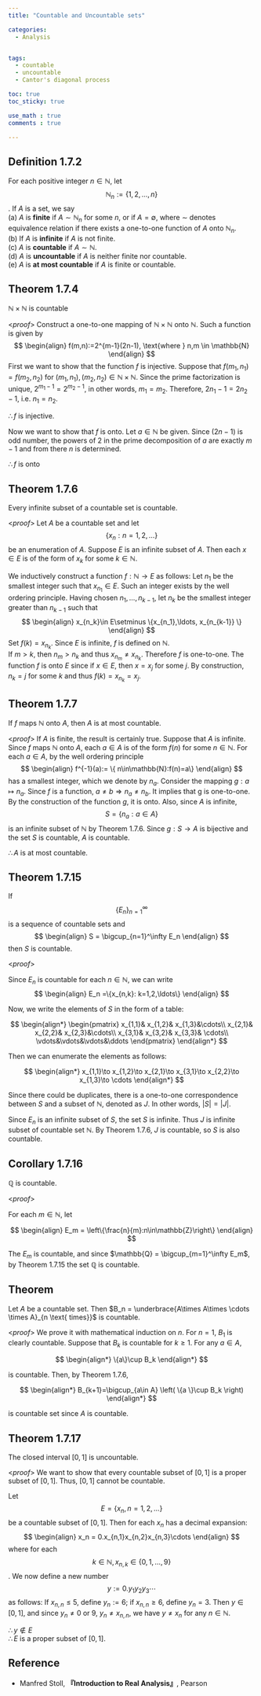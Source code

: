 ```yaml
---
title: "Countable and Uncountable sets"

categories:
  - Analysis


tags:
  - countable
  - uncountable
  - Cantor's diagonal process

toc: true
toc_sticky: true

use_math : true
comments : true

---
```

## Definition 1.7.2
For each positive integer $n\in \mathbb{N}$, let $$
\mathbb{N}_n:=\{1,2,\ldots,n \}
$$. If $A$ is a set, we say <br /> (a) $A$ is **finite** if $A\sim \mathbb{N}_n$ for some $n$, or if $A=\emptyset$, where $\sim$ denotes equivalence relation if there exists a one-to-one function of $A$ onto $\mathbb{N}_n$. <br /> (b) If $A$ is **infinite** if $A$ is not finite. <br /> (c) $A$ is **countable** if $A\sim \mathbb{N}$. <br /> (d) $A$ is **uncountable** if $A$ is neither finite nor countable. <br /> (e) $A$ is **at most countable** if $A$ is finite or countable. 

## Theorem 1.7.4
$\mathbb{N}\times\mathbb{N}$ is countable

<*proof*>
Construct a one-to-one mapping of $\mathbb{N}\times \mathbb{N}$ onto $\mathbb{N}$. Such a function is given by
$$
\begin{align}
f(m,n):=2^{m-1}(2n-1), \text{where } n,m \in \mathbb{N}
\end{align}
$$
First we want to show that the function $f$ is injective. Suppose that $f(m_1,n_1) = f(m_2, n_2)$ for $(m_1,n_1), (m_2,n_2)\in \mathbb{N}\times\mathbb{N}$. Since the prime factorization is unique, $2^{m_1-1}=2^{m_2-1}$, in other words, $m_1=m_2$. Therefore, $2n_1-1=2n_2-1$, i.e. $n_1=n_2$. 

$\therefore f$ is injective.

Now we want to show that $f$ is onto. Let $a\in\mathbb{N}$ be given. Since $(2n-1)$ is odd number, the powers of 2 in the prime decomposition of $a$ are exactly $m-1$ and from there $n$ is determined. 

$\therefore f$ is onto 

$$\tag*{$\square$}$$

## Theorem 1.7.6
Every infinite subset of a countable set is countable.

<*proof*>
Let $A$ be a countable set and let $$\{x_n:n=1,2,\ldots\}$$ be an enumeration of $A$.  Suppose $E$ is an infinite subset of $A$. Then each $x\in E$ is of the form of $x_k$ for some $k\in \mathbb{N}$.

We inductively construct a function $f:\mathbb{N}\to E$ as follows: Let $n_1$ be the smallest integer such that $x_{n_1}\in E$. Such an integer exists by the well ordering principle. Having chosen $n_1,\ldots, n_{k-1}$, let $n_k$ be the smallest integer greater than $n_{k-1}$ such that 
$$
\begin{align}
x_{n_k}\in E\setminus \{x_{n_1},\ldots, x_{n_{k-1}} \}
\end{align}
$$
Set $f(k) = x_{n_k}$. Since $E$ is infinite, $f$ is defined on $\mathbb{N}$. <br /> If $m >k$, then $n_m > n_k$ and thus $x_{n_m} \neq x_{n_k}$. Therefore $f$ is one-to-one. The function $f$ is onto $E$ since if $x\in E$, then $x=x_j$ for some $j$. By construction, $n_k = j$ for some $k$ and thus $f(k) = x_{n_k}=x_j.$

$$\tag*{$\square$}$$

## Theorem 1.7.7
If $f$ maps $\mathbb{N}$ onto $A$, then $A$ is at most countable.

<*proof*>
If $A$ is finite, the result is certainly true. Suppose that $A$ is infinite. Since $f$ maps $\mathbb{N}$ onto $A$, each $a\in A$ is of the form $f(n)$ for some $n\in\mathbb{N}$. For each $a\in A$, by the well ordering principle
$$
\begin{align}
f^{-1}(a):= \{ n\in\mathbb{N}:f(n)=a\}
\end{align}
$$
has a smallest integer, which we denote by $n_a$.  Consider the mapping $g:a\mapsto n_a$. Since $f$ is a function,   $a\neq b \Rightarrow n_a \neq n_b$. It implies that g is one-to-one.  By the construction of the function $g$, it is onto. Also, since $A$ is infinite, 
$$
S=\{n_a:a\in A\}
$$
is an infinite subset of $\mathbb{N}$ by Theorem 1.7.6. Since $g: S \rightarrow A$ is bijective and the set $S$ is countable,  $A$ is countable. 


$\therefore A$ is at most countable.
$$\tag*{$\square$}$$

## Theorem 1.7.15
If $$\{E_n\}_{n=1}^\infty$$ is a sequence of countable sets and 
$$
\begin{align}
S = \bigcup_{n=1}^\infty E_n
\end{align}
$$
then $S$ is countable.

<*proof*>

Since $E_n$ is countable for each $n\in \mathbb{N}$, we can write 
$$
\begin{align}
E_n =\{x_{n,k}: k=1,2,\ldots\}
\end{align}
$$

Now, we write the elements of $S$ in the form of a table:

$$
\begin{align*}
\begin{pmatrix}
x_{1,1}& x_{1,2}& x_{1,3}&\cdots\\
x_{2,1}& x_{2,2}& x_{2,3}&\cdots\\
x_{3,1}& x_{3,2}& x_{3,3}& \cdots\\
\vdots&\vdots&\vdots&\ddots
\end{pmatrix}
\end{align*}
$$

Then we can enumerate the elements as follows:

$$
\begin{align*}
x_{1,1}\to x_{1,2}\to x_{2,1}\to x_{3,1}\to x_{2,2}\to x_{1,3}\to \cdots
\end{align*}
$$

Since there could be duplicates, there is a one-to-one correspondence between $S$ and a subset of $\mathbb{N}$, denoted as $J$.  In other words, $|S|=|J|$.

 Since $E_n$ is an infinite subset of $S$, the set $S$ is infinite. Thus $J$ is infinite subset of countable set $\mathbb{N}$. By Theorem 1.7.6, $J$ is countable, so $S$ is also countable. 
$$\tag*{$\square$}$$

## Corollary 1.7.16
$\mathbb{Q}$ is countable.

<*proof*>

For each $m\in\mathbb{N}$, let 

$$
\begin{align}
E_m = \left\{\frac{n}{m}:n\in\mathbb{Z}\right\}
\end{align}
$$

The $E_m$ is countable, and since $\mathbb{Q} = \bigcup_{m=1}^\infty E_m$, by Theorem 1.7.15 the set $\mathbb{Q}$ is countable.

$$\tag*{$\square$}$$ 

## Theorem
Let $A$ be a countable set. Then $B_n = \underbrace{A\times A\times \cdots \times A}_{n \text{ times}}$ is countable.

<*proof*>
We prove it with mathematical induction on $n$. For $n=1$, $B_1$ is clearly countable. Suppose that $B_{k}$ is countable for $k\geq 1$. For any $a\in A$,

$$
\begin{align*}
\{a\}\cup B_k
\end{align*}
$$

is countable. Then, by Theorem 1.7.6,

$$
\begin{align*}
B_{k+1}=\bigcup_{a\in A} \left( \{a \}\cup B_k \right)
\end{align*}
$$

is countable set since $A$ is countable.
 $$\tag*{$\square$}$$

## Theorem 1.7.17
The closed interval $[0,1]$ is uncountable.

<*proof*>
We want to show that every countable subset of $[0,1]$ is a proper subset of $[0,1]$. Thus, $[0,1]$ cannot be countable.

Let $$E=\{x_n, n=1,2,\ldots \}$$ be a countable subset of $[0,1]$. Then for each $x_n$ has a decimal expansion:
$$
\begin{align}
x_n = 0.x_{n,1}x_{n,2}x_{n,3}\cdots
\end{align}
$$
where for each $$k\in \mathbb{N}, x_{n,k}\in \{0,1,\ldots, 9\}$$. We now define a new number 
$$
y:= 0.y_1y_2y_3\cdots
$$
as follows: If $x_{n,n} \leq 5$, define $y_n :=6$; if $x_{n,n} \geq 6$, define $y_n=3$. Then $y\in [0,1]$, and since $y_n \neq 0$ or 9, $y_n \neq x_{n,n}$, we have $y\neq x_n$ for any $n\in\mathbb{N}$.

$\therefore y\not\in E$ <br /> $\therefore E$ is a proper subset of $[0,1]$. 
$$\tag*{$\square$}$$
## Reference
- Manfred Stoll,  **『**Introduction to Real Analysis**』**, Pearson
